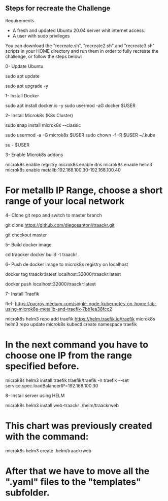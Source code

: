 Steps for recreate the Challenge
--------------------------------

Requirements

* A fresh and updated Ubuntu 20.04 server whit internet access.
* A user with sudo privileges

You can download the "recreate.sh", "recreate2.sh" and "recreate3.sh" scripts in your HOME directory and run them in order to fully recreate the challenge, or follow the steps below:

0- Update Ubuntu

sudo apt update

sudo apt upgrade -y

1- Install Docker

sudo apt install docker.io -y
sudo usermod -aG docker $USER

2- Install Microk8s (K8s Cluster)

sudo snap install microk8s --classic

sudo usermod -a -G microk8s $USER
sudo chown -f -R $USER ~/.kube

su - $USER

3- Enable Microk8s addons

microk8s.enable registry
microk8s.enable dns
microk8s.enable helm3
microk8s.enable metallb:192.168.100.30-192.168.100.40

# For metallb IP Range, choose a short range of your local network

4- Clone git repo and switch to master branch

git clone https://github.com/diegosantoni/traackr.git

git checkout master

5- Build docker image

cd traacker
docker build -t traackr .

6- Push de docker image to microk8s registry on localhost

docker tag traackr:latest localhost:32000/traackr:latest

docker push localhost:32000/traackr:latest

7- Install Traefik

Ref: https://pacroy.medium.com/single-node-kubernetes-on-home-lab-using-microk8s-metallb-and-traefik-7bb1ea38fcc2


microk8s helm3 repo add traefik https://helm.traefik.io/traefik
microk8s helm3 repo update
microk8s kubectl create namespace traefik
# In the next command you have to choose one IP from the range specified before.
microk8s helm3 install traefik traefik/traefik -n traefik --set service.spec.loadBalancerIP=192.168.100.30


8- Install server using HELM

microk8s helm3 install web-traackr ./helm/traackrweb

# This chart was previously created with the command:

microk8s helm3 create .helm/traackrweb

# After that we have to move all the ".yaml" files to the "templates" subfolder.


